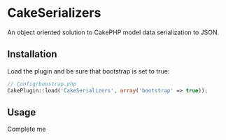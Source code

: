 # CakeSerializers

An object oriented solution to CakePHP model data serialization to JSON.

## Installation 

Load the plugin and be sure that bootstrap is set to true:

``` php
// Config/boostrap.php
CakePlugin::load('CakeSerializers', array('bootstrap' => true));
```

## Usage

Complete me

